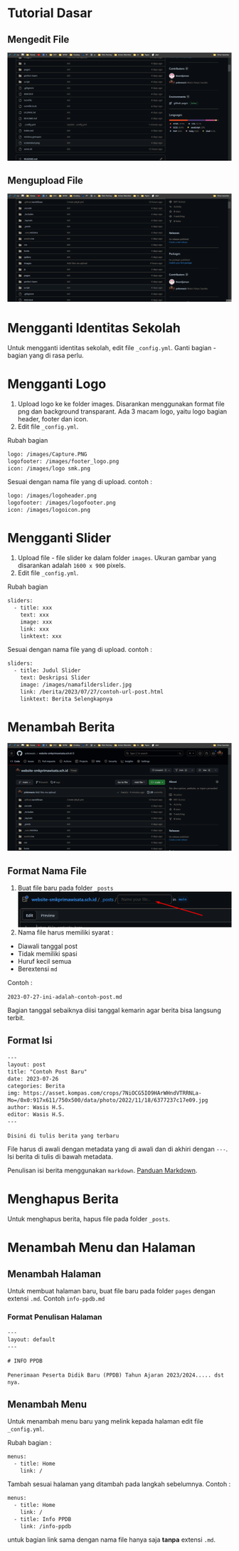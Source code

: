 # Tutorial Dasar

## Mengedit File

![editfile](tutorial/edit.gif)

## Mengupload File

![uploadfile](tutorial/uploadfile.gif)

# Mengganti Identitas Sekolah

Untuk mengganti identitas sekolah, edit file `_config.yml`. Ganti bagian - bagian yang di rasa perlu.

# Mengganti Logo

1. Upload logo ke ke folder images. Disarankan menggunakan format file png dan background transparant. Ada 3 macam logo, yaitu logo bagian header, footer dan icon.
2. Edit file `_config.yml`. 

Rubah bagian

```
logo: /images/Capture.PNG
logofooter: /images/footer_logo.png
icon: /images/logo smk.png
```

Sesuai dengan nama file yang di upload. contoh :

```
logo: /images/logoheader.png
logofooter: /images/logofooter.png
icon: /images/logoicon.png
```

# Mengganti Slider
1. Upload file - file slider ke dalam folder `images`. Ukuran gambar yang disarankan adalah `1600 x 900` pixels. 
2. Edit file `_config.yml`. 

Rubah bagian

```
sliders:
  - title: xxx
    text: xxx
    image: xxx
    link: xxx
    linktext: xxx
```

Sesuai dengan nama file yang di upload. contoh :

```
sliders:
  - title: Judul Slider
    text: Deskripsi Slider
    image: /images/namafilderslider.jpg
    link: /berita/2023/07/27/contoh-url-post.html
    linktext: Berita Selengkapnya
```

# Menambah Berita

![newpost](/tutorial/newpost.gif)

## Format Nama File
1. Buat file baru pada folder `_posts`
![ss1](/tutorial/ss1.png)
2. Nama file harus memiliki syarat :
- Diawali tanggal post
- Tidak memiliki spasi
- Huruf kecil semua
- Berextensi `md`

Contoh :

`2023-07-27-ini-adalah-contoh-post.md`

Bagian tanggal sebaiknya diisi tanggal kemarin agar berita bisa langsung terbit.

## Format Isi

```
---
layout: post
title: "Contoh Post Baru"
date: 2023-07-26
categories: Berita
img: https://asset.kompas.com/crops/7NiOCG5IO9HArWHndVTRRNLa-Mo=/0x0:917x611/750x500/data/photo/2022/11/18/6377237c17e09.jpg
author: Wasis H.S.
editor: Wasis H.S.
---

Disini di tulis berita yang terbaru
```

File harus di awali dengan metadata yang di awali dan di akhiri dengan `---`. Isi berita di tulis di bawah metadata.

Penulisan isi berita menggunakan `markdown`. [Panduan Markdown](https://www.petanikode.com/markdown-pemula/).

# Menghapus Berita
Untuk menghapus berita, hapus file pada folder `_posts`.

# Menambah Menu dan Halaman

## Menambah Halaman
Untuk membuat halaman baru, buat file baru pada folder `pages` dengan extensi `.md`. Contoh `info-ppdb.md`

### Format Penulisan Halaman

```
---
layout: default
---

# INFO PPDB

Penerimaan Peserta Didik Baru (PPDB) Tahun Ajaran 2023/2024..... dst nya.
```

## Menambah Menu
Untuk menambah menu baru yang melink kepada halaman edit file `_config.yml`.

Rubah bagian :
```
menus:
  - title: Home
    link: /
```

Tambah sesuai halaman yang ditambah pada langkah sebelumnya. Contoh :

```
menus:
  - title: Home
    link: /
  - title: Info PPDB
    link: /info-ppdb
```

untuk bagian link sama dengan nama file hanya saja **tanpa** extensi `.md`.